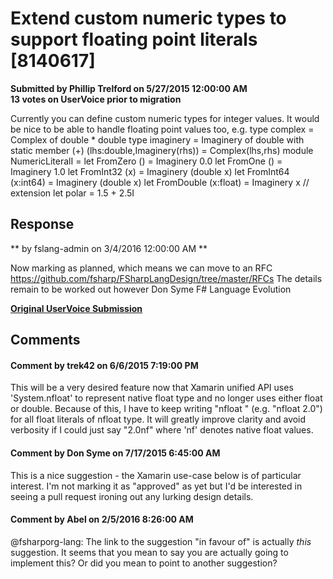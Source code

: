 # Extend custom numeric types to support floating point literals [8140617] #

**Submitted by Phillip Trelford on 5/27/2015 12:00:00 AM**  
**13 votes on UserVoice prior to migration**  

Currently you can define custom numeric types for integer values.
It would be nice to be able to handle floating point values too, e.g.
type complex = Complex of double * double
type imaginery = Imaginery of double
with
static member (+) (lhs:double,Imaginery(rhs)) = Complex(lhs,rhs)
module NumericLiteralI =
let FromZero () = Imaginery 0.0
let FromOne () = Imaginery 1.0
let FromInt32 (x) = Imaginery (double x)
let FromInt64 (x:int64) = Imaginery (double x)
let FromDouble (x:float) = Imaginery x // extension
let polar = 1.5 + 2.5I



## Response ##
** by fslang-admin on 3/4/2016 12:00:00 AM **

Now marking as planned, which means we can move to an RFC https://github.com/fsharp/FSharpLangDesign/tree/master/RFCs
The details remain to be worked out however
Don Syme
F# Language Evolution


**[Original UserVoice Submission](https://fslang.uservoice.com/forums/245727-f-language/suggestions/8140617)**


## Comments ##


#### Comment by trek42 on 6/6/2015 7:19:00 PM ####
This will be a very desired feature now that Xamarin unified API uses 'System.nfloat' to represent native float type and no longer uses either float or double. Because of this, I have to keep writing "nfloat <float-literal>" (e.g. "nfloat 2.0") for all float literals of nfloat type. It will greatly improve clarity and avoid verbosity if I could just say "2.0nf" where 'nf' denotes native float values.


#### Comment by Don Syme on 7/17/2015 6:45:00 AM ####
This is a nice suggestion - the Xamarin use-case below is of particular interest.
I'm not marking it as "approved" as yet but I'd be interested in seeing a pull request ironing out any lurking design details.


#### Comment by Abel on 2/5/2016 8:26:00 AM ####
@fsharporg-lang: The link to the suggestion "in favour of" is actually *this* suggestion. It seems that you mean to say you are actually going to implement this? Or did you mean to point to another suggestion?


